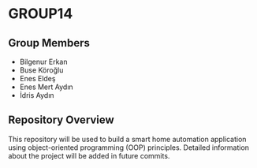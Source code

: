 # GROUP14

## Group Members
- Bilgenur Erkan
- Buse Köroğlu
- Enes Eldeş
- Enes Mert Aydın
- İdris Aydın

## Repository Overview
This repository will be used to build a smart home automation application using object-oriented programming (OOP) principles. Detailed information about the project will be added in future commits.
